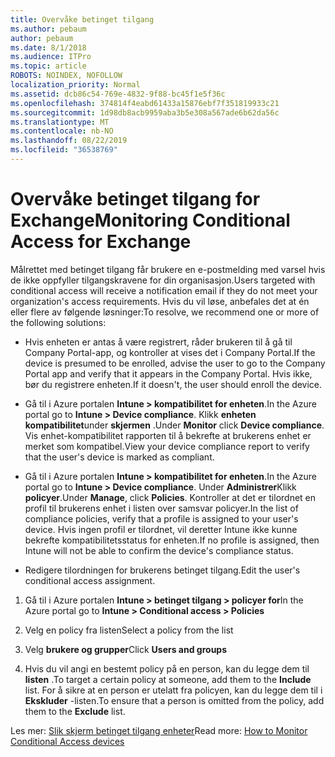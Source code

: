 ```yaml
---
title: Overvåke betinget tilgang
ms.author: pebaum
author: pebaum
ms.date: 8/1/2018
ms.audience: ITPro
ms.topic: article
ROBOTS: NOINDEX, NOFOLLOW
localization_priority: Normal
ms.assetid: dcb86c54-769e-4832-9f88-bc45f1e5f36c
ms.openlocfilehash: 374814f4eabd61433a15876ebf7f351819933c21
ms.sourcegitcommit: 1d98db8acb9959aba3b5e308a567ade6b62da56c
ms.translationtype: MT
ms.contentlocale: nb-NO
ms.lasthandoff: 08/22/2019
ms.locfileid: "36538769"
---
```

# <a name="monitoring-conditional-access-for-exchange"></a><span data-ttu-id="b003d-102">Overvåke betinget tilgang for Exchange</span><span class="sxs-lookup"><span data-stu-id="b003d-102">Monitoring Conditional Access for Exchange</span></span>

<span data-ttu-id="b003d-103">Målrettet med betinget tilgang får brukere en e-postmelding med varsel hvis de ikke oppfyller tilgangskravene for din organisasjon.</span><span class="sxs-lookup"><span data-stu-id="b003d-103">Users targeted with conditional access will receive a notification email if they do not meet your organization's access requirements.</span></span> <span data-ttu-id="b003d-104">Hvis du vil løse, anbefales det at én eller flere av følgende løsninger:</span><span class="sxs-lookup"><span data-stu-id="b003d-104">To resolve, we recommend one or more of the following solutions:</span></span>
  
- <span data-ttu-id="b003d-105">Hvis enheten er antas å være registrert, råder brukeren til å gå til Company Portal-app, og kontroller at vises det i Company Portal.</span><span class="sxs-lookup"><span data-stu-id="b003d-105">If the device is presumed to be enrolled, advise the user to go to the Company Portal app and verify that it appears in the Company Portal.</span></span> <span data-ttu-id="b003d-106">Hvis ikke, bør du registrere enheten.</span><span class="sxs-lookup"><span data-stu-id="b003d-106">If it doesn't, the user should enroll the device.</span></span>
    
- <span data-ttu-id="b003d-107">Gå til i Azure portalen **Intune \> kompatibilitet for enheten**.</span><span class="sxs-lookup"><span data-stu-id="b003d-107">In the Azure portal go to **Intune \> Device compliance**.</span></span> <span data-ttu-id="b003d-108">Klikk **enheten kompatibilitet**under **skjermen** .</span><span class="sxs-lookup"><span data-stu-id="b003d-108">Under **Monitor** click **Device compliance**.</span></span> <span data-ttu-id="b003d-109">Vis enhet-kompatibilitet rapporten til å bekrefte at brukerens enhet er merket som kompatibel.</span><span class="sxs-lookup"><span data-stu-id="b003d-109">View your device compliance report to verify that the user's device is marked as compliant.</span></span> 
    
- <span data-ttu-id="b003d-110">Gå til i Azure portalen **Intune \> kompatibilitet for enheten**.</span><span class="sxs-lookup"><span data-stu-id="b003d-110">In the Azure portal go to **Intune \> Device compliance**.</span></span> <span data-ttu-id="b003d-111">Under **Administrer**Klikk **policyer**.</span><span class="sxs-lookup"><span data-stu-id="b003d-111">Under **Manage**, click **Policies**.</span></span> <span data-ttu-id="b003d-112">Kontroller at det er tilordnet en profil til brukerens enhet i listen over samsvar policyer.</span><span class="sxs-lookup"><span data-stu-id="b003d-112">In the list of compliance policies, verify that a profile is assigned to your user's device.</span></span> <span data-ttu-id="b003d-113">Hvis ingen profil er tilordnet, vil deretter Intune ikke kunne bekrefte kompatibilitetsstatus for enheten.</span><span class="sxs-lookup"><span data-stu-id="b003d-113">If no profile is assigned, then Intune will not be able to confirm the device's compliance status.</span></span> 
    
- <span data-ttu-id="b003d-114">Redigere tilordningen for brukerens betinget tilgang.</span><span class="sxs-lookup"><span data-stu-id="b003d-114">Edit the user's conditional access assignment.</span></span>
    
1. <span data-ttu-id="b003d-115">Gå til i Azure portalen **Intune \> betinget tilgang \> policyer for**</span><span class="sxs-lookup"><span data-stu-id="b003d-115">In the Azure portal go to **Intune \> Conditional access \> Policies**</span></span>
    
2. <span data-ttu-id="b003d-116">Velg en policy fra listen</span><span class="sxs-lookup"><span data-stu-id="b003d-116">Select a policy from the list</span></span>
    
3. <span data-ttu-id="b003d-117">Velg **brukere og grupper**</span><span class="sxs-lookup"><span data-stu-id="b003d-117">Click **Users and groups**</span></span>
    
4. <span data-ttu-id="b003d-118">Hvis du vil angi en bestemt policy på en person, kan du legge dem til **listen** .</span><span class="sxs-lookup"><span data-stu-id="b003d-118">To target a certain policy at someone, add them to the **Include** list.</span></span> <span data-ttu-id="b003d-119">For å sikre at en person er utelatt fra policyen, kan du legge dem til i **Ekskluder** -listen.</span><span class="sxs-lookup"><span data-stu-id="b003d-119">To ensure that a person is omitted from the policy, add them to the **Exclude** list.</span></span> 
    
<span data-ttu-id="b003d-120">Les mer: [Slik skjerm betinget tilgang enheter](https://docs.microsoft.com/intune/conditional-access-exchange-monitor)</span><span class="sxs-lookup"><span data-stu-id="b003d-120">Read more: [How to Monitor Conditional Access devices](https://docs.microsoft.com/intune/conditional-access-exchange-monitor)</span></span>
  

